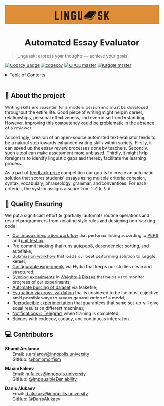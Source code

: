 <div align="center" height="130px">
  <img src="./docs/logo.png" alt="Logotype"/><br/>
  <h1> Automated Essay Evaluator </h1>
  <p></p>
</div>

> Linguask: express your thoughts — achieve your goals!

[![Codacy Badge](https://app.codacy.com/project/badge/Grade/e900ed98717c4c61b7dff288a075c6e8)](https://www.codacy.com/gh/Vitsyn-Morgunov-and-Nikulin/automatic-essay-evaluator/dashboard?utm_source=github.com&amp;utm_medium=referral&amp;utm_content=Vitsyn-Morgunov-and-Nikulin/automatic-essay-evaluator&amp;utm_campaign=Badge_Grade)
[![codecov](https://codecov.io/gh/Vitsyn-Morgunov-and-Nikulin/automatic-essay-evaluator/branch/mlops/hydra/graph/badge.svg?token=Q21TAQTAZY)](https://codecov.io/gh/Vitsyn-Morgunov-and-Nikulin/automatic-essay-evaluator)
[![CI/CD master](https://github.com/Vitsyn-Morgunov-and-Nikulin/automatic-essay-evaluator/actions/workflows/ci.yaml/badge.svg)](https://github.com/Vitsyn-Morgunov-and-Nikulin/automatic-essay-evaluator/actions/workflows/ci.yaml)
[![Kaggle master](https://github.com/Vitsyn-Morgunov-and-Nikulin/automatic-essay-evaluator/actions/workflows/kaggle.yaml/badge.svg)](https://github.com/Vitsyn-Morgunov-and-Nikulin/automatic-essay-evaluator/actions/workflows/kaggle.yaml)


<details>
  <summary>Table of Contents</summary>
  <ol>
    <li><a href="#motivation">Motivation</a></li>
    <li><a href="#qe">Quality Ensuring</a></li>
    <li><a href="#contributors">Contributors</a></li>
  </ol>
</details>

<br>


## 📝 About the project <a name="motivation"></a>

Writing skills are essential for a modern person and must be developed throughout the entire life. Good piece of writing might help in career, relationships, personal effectiveness, and even in self-understanding. However, improving this competency could be problematic in the absence of a reviewer.

Accordingly, creation of an open-source automated text evaluator tends to be a natural step towards enhanced writing skills within society. Firstly, it can speed up the essay review processes done by teachers. Secondly, such a tool can make assessment more unbiased. Thirdly, it might help foreigners to identify linguistic gaps and thereby facilitate the learning process.

As a part of [feedback prize](https://www.kaggle.com/competitions/feedback-prize-english-language-learning) competition our goal is to create an automatic solution that scores students’ essays using multiple criteria: cohesion, syntax, vocabulary, phraseology, grammar, and conventions. For each criterion, the system assigns a score from `1.0` to `5.0`.

## 🚀 Quality Ensuring <a name="qe"></a>
We put a significant effort to (partially) automate routine operations and restrict programmers from violating style rules and designing non-working code:
- [Continuous integration workflow](.github/workflows/ci.yaml) that performs linting according to [PEP8](.flake8) and [unit testing](tests);
- [Pre-commit hooking](.pre-commit-config.yaml) that runs autopep8, dependencies sorting, and autoflake;
- [Submission workflow](.github/workflows/kaggle.yaml) that loads our best performing solution to Kaggle kernel;
- [Configurable experiments](src/config/conf/) via Hydra that keeps our studies clean and structured;
- [Syncing experiments](src/model_finetuning/train.py) in [Weights & Biases](https://wandb.ai/site) that helps us to monitor progress of our experiments;
- [Automate building of dataset](Makefile) via Makefile;
- [Evaluation via cross-validation](src/cross_validate.py) that is cosidered to be the most objective amid possible ways to assess generalization of a model;
- [Reproducible experimentation](src/utils.py) that guarantees that same set-up will give equal results on different machines;
- [Notifications in Telegram](src/utils.py) when training is completed;
- Badges with codecov, codacy, and continuous integration.


## 💻 Contributors <a name="contributors"></a>
**Shamil Arslanov** <br>
&nbsp;&nbsp;&nbsp;&nbsp;&nbsp; Email: <a>s.arslanov@innopolis.university</a> <br>
&nbsp;&nbsp;&nbsp;&nbsp;&nbsp; GitHub: <a href="https://github.com/homomorfism">@homomorfism</a> <br>

**Maxim Faleev** <br>
&nbsp;&nbsp;&nbsp;&nbsp;&nbsp; Email: <a>m.faleev@innopolis.university</a> <br>
&nbsp;&nbsp;&nbsp;&nbsp;&nbsp; GitHub: <a href="https://github.com/implausibleDeniability">@implausibleDeniability</a> <br>

**Danis Alukaev** <br>
&nbsp;&nbsp;&nbsp;&nbsp;&nbsp; Email: <a>d.alukaev@innopolis.university</a> <br>
&nbsp;&nbsp;&nbsp;&nbsp;&nbsp; GitHub: <a href="https://github.com/DanisAlukaev">@DanisAlukaev</a> <br>
